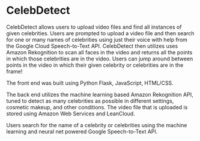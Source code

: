 # CelebDetect

CelebDetect allows users to upload video files and find all instances of given celebrities. Users are prompted to upload a video file and then search for one or many names of celebrities using just their voice with help from the Google Cloud Speech-to-Text API. CelebDetect then utilizes uses Amazon Rekognition to scan all faces in the video and returns all the points in which those celebrities are in the video. Users can jump around between points in the video in which their given celebrity or celebrities are in the frame!

The front end was built using Python Flask, JavaScript, HTML/CSS.

The back end utilizes the machine learning based Amazon Rekognition API, tuned to detect as many celebrities as possible in different settings, cosmetic makeup, and other conditions. The video file that is uploaded is stored using Amazon Web Services and LeanCloud.

Users search for the name of a celebrity or celebrities using the machine learning and neural net powered Google Speech-to-Text API.
